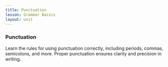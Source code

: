 ```yaml
---
title: Punctuation
lesson: Grammar Basics
layout: unit
---
```


### Punctuation

Learn the rules for using punctuation correctly, including periods, commas, semicolons, and more. Proper punctuation ensures clarity and precision in writing.
